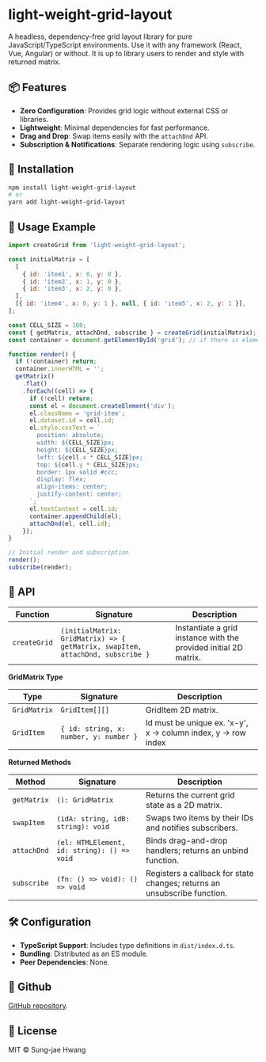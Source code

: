 # light-weight-grid-layout

A headless, dependency-free grid layout library for pure JavaScript/TypeScript environments. Use it with any framework (React, Vue, Angular) or without.
It is up to library users to render and style with returned matrix.

## 📦 Features

- **Zero Configuration**: Provides grid logic without external CSS or libraries.
- **Lightweight**: Minimal dependencies for fast performance.
- **Drag and Drop**: Swap items easily with the `attachDnd` API.
- **Subscription & Notifications**: Separate rendering logic using `subscribe`.

## 🚀 Installation

```bash
npm install light-weight-grid-layout
# or
yarn add light-weight-grid-layout
```

## 🔧 Usage Example

```js
import createGrid from 'light-weight-grid-layout';

const initialMatrix = [
  [
    { id: 'item1', x: 0, y: 0 },
    { id: 'item2', x: 1, y: 0 },
    { id: 'item3', x: 2, y: 0 },
  ],
  [{ id: 'item4', x: 0, y: 1 }, null, { id: 'item5', x: 2, y: 1 }],
];

const CELL_SIZE = 100;
const { getMatrix, attachDnd, subscribe } = createGrid(initialMatrix);
const container = document.getElementById('grid'); // if there is element with id='grid'

function render() {
  if (!container) return;
  container.innerHTML = '';
  getMatrix()
    .flat()
    .forEach((cell) => {
      if (!cell) return;
      const el = document.createElement('div');
      el.className = 'grid-item';
      el.dataset.id = cell.id;
      el.style.cssText = `
        position: absolute;
        width: ${CELL_SIZE}px;
        height: ${CELL_SIZE}px;
        left: ${cell.x * CELL_SIZE}px;
        top: ${cell.y * CELL_SIZE}px;
        border: 1px solid #ccc;
        display: flex;
        align-items: center;
        justify-content: center;
      `;
      el.textContent = cell.id;
      container.appendChild(el);
      attachDnd(el, cell.id);
    });
}

// Initial render and subscription
render();
subscribe(render);
```

## 📝 API

| Function     | Signature                                                                      | Description                                                      |
| ------------ | ------------------------------------------------------------------------------ | ---------------------------------------------------------------- |
| `createGrid` | `(initialMatrix: GridMatrix) => { getMatrix, swapItem, attachDnd, subscribe }` | Instantiate a grid instance with the provided initial 2D matrix. |

**GridMatrix Type**

| Type         | Signature                              | Description                                                    |
| ------------ | -------------------------------------- | -------------------------------------------------------------- |
| `GridMatrix` | `GridItem[][]`                         | GridItem 2D matrix.                                            |
| `GridItem`   | `{ id: string, x: number, y: number }` | Id must be unique ex. 'x-y', x -> column index, y -> row index |

**Returned Methods**

| Method      | Signature                                   | Description                                                              |
| ----------- | ------------------------------------------- | ------------------------------------------------------------------------ |
| `getMatrix` | `(): GridMatrix`                            | Returns the current grid state as a 2D matrix.                           |
| `swapItem`  | `(idA: string, idB: string): void`          | Swaps two items by their IDs and notifies subscribers.                   |
| `attachDnd` | `(el: HTMLElement, id: string): () => void` | Binds drag-and-drop handlers; returns an unbind function.                |
| `subscribe` | `(fn: () => void): () => void`              | Registers a callback for state changes; returns an unsubscribe function. |

## 🛠️ Configuration

- **TypeScript Support**: Includes type definitions in `dist/index.d.ts`.
- **Bundling**: Distributed as an ES module.
- **Peer Dependencies**: None.

## 📖 Github

[GitHub repository](https://github.com/liketiger/lightweight-grid-layout).

## 📄 License

MIT © Sung-jae Hwang
